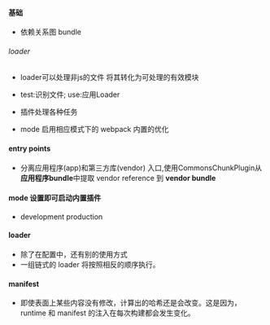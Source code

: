 #### 基础
+ 依赖关系图  bundle

###### loader
+ loader可以处理非js的文件 将其转化为可处理的有效模块
+ test:识别文件; use:应用Loader

+ 插件处理各种任务
+ mode  启用相应模式下的 webpack 内置的优化


#### entry points
+ 分离应用程序(app)和第三方库(vendor) 入口,使用CommonsChunkPlugin从**应用程序bundle**中提取 vendor reference 到 **vendor bundle**

#### mode 设置即可启动内置插件
+ development   production

#### loader 
+ 除了在配置中，还有别的使用方式
+ 一组链式的 loader 将按照相反的顺序执行。

#### manifest
+ 即使表面上某些内容没有修改，计算出的哈希还是会改变。这是因为，runtime 和 manifest 的注入在每次构建都会发生变化。